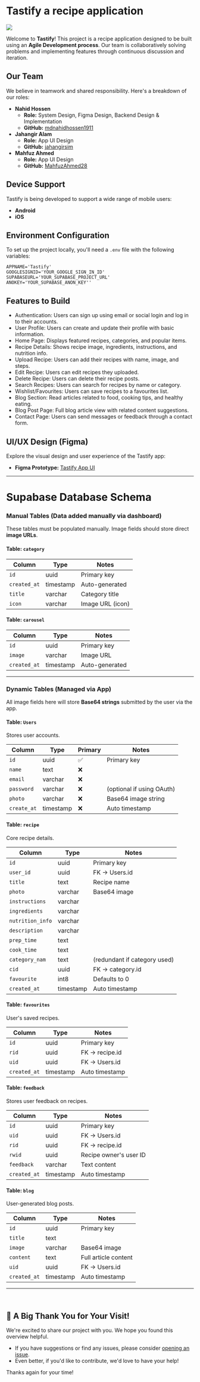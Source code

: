 # Tastify a recipe application

<img src="https://mpfahmozslhajtyumlug.supabase.co/storage/v1/object/public/github//banner.jpg" />

Welcome to **Tastify**! This project is a recipe application designed to be built using an **Agile Development process**. Our team is collaboratively solving problems and implementing features through continuous discussion and iteration.



## Our Team

We believe in teamwork and shared responsibility. Here's a breakdown of our roles:

* **Nahid Hossen**
    * **Role:** System Design, Figma Design, Backend Design & Implementation
    * **GitHub:** [mdnahidhossen1911](https://github.com/mdnahidhossen1911)
* **Jahangir Alam**
    * **Role:** App UI Design
    * **GitHub:** [jahangirsim](https://github.com/jahangirsim)
* **Mahfuz Ahmed**
    * **Role:** App UI Design
    * **GitHub:** [MahfuzAhmed28](https://github.com/MahfuzAhmed28)

## Device Support

Tastify is being developed to support a wide range of mobile users:

* **Android** 
* **iOS** 

## Environment Configuration

To set up the project locally, you'll need a `.env` file with the following variables:

~~~
APPNAME='Tastify'
GOOGLESIGNID='YOUR_GOOGLE_SIGN_IN_ID'
SUPABASEURL='YOUR_SUPABASE_PROJECT_URL'
ANOKEY='YOUR_SUPABASE_ANON_KEY''
~~~

## Features to Build
- Authentication: Users can sign up using email or social login and log in to their
accounts.
- User Profile: Users can create and update their profile with basic information.
- Home Page: Displays featured recipes, categories, and popular items.
- Recipe Details: Shows recipe image, ingredients, instructions, and nutrition info.
- Upload Recipe: Users can add their recipes with name, image, and steps.
- Edit Recipe: Users can edit recipes they uploaded.
- Delete Recipe: Users can delete their recipe posts.
- Search Recipes: Users can search for recipes by name or category.
- Wishlist/Favourites: Users can save recipes to a favourites list.
- Blog Section: Read articles related to food, cooking tips, and healthy eating.
- Blog Post Page: Full blog article view with related content suggestions.
- Contact Page: Users can send messages or feedback through a contact form.


## UI/UX Design (Figma)

Explore the visual design and user experience of the Tastify app:

* **Figma Prototype:** [Tastify App UI](https://www.figma.com/design/jzNSKXN5lFN3ZeBxPIEm9p/Tastify?node-id=0-1&t=T8wn1dqrzmGuy2pM-1)


---

# Supabase Database Schema

### Manual Tables (Data added manually via dashboard)

These tables must be populated manually. Image fields should store direct **image URLs**.

#### Table: `category`

| Column       | Type      | Notes            |
| ------------ | --------- | ---------------- |
| `id`         | uuid      | Primary key      |
| `created_at` | timestamp | Auto-generated   |
| `title`      | varchar   | Category title   |
| `icon`       | varchar   | Image URL (icon) |

#### Table: `carousel`

| Column       | Type      | Notes          |
| ------------ | --------- | -------------- |
| `id`         | uuid      | Primary key    |
| `image`      | varchar   | Image URL      |
| `created_at` | timestamp | Auto-generated |

---

###  Dynamic Tables (Managed via App)

All image fields here will store **Base64 strings** submitted by the user via the app.

#### Table: `Users`

Stores user accounts.

| Column      | Type      | Primary | Notes                     |
| ----------- | --------- | ------- | ------------------------- |
| `id`        | uuid      | ✅       | Primary key               |
| `name`      | text      | ❌       |                           |
| `email`     | varchar   | ❌       |                           |
| `password`  | varchar   | ❌       | (optional if using OAuth) |
| `photo`     | varchar   | ❌       | Base64 image string       |
| `create_at` | timestamp | ❌       | Auto timestamp            |

#### Table: `recipe`

Core recipe details.

| Column           | Type      | Notes                        |
| ---------------- | --------- | ---------------------------- |
| `id`             | uuid      | Primary key                  |
| `user_id`        | uuid      | FK → Users.id                |
| `title`          | text      | Recipe name                  |
| `photo`          | varchar   | Base64 image                 |
| `instructions`   | varchar   |                              |
| `ingredients`    | varchar   |                              |
| `nutrition_info` | varchar   |                              |
| `description`    | varchar   |                              |
| `prep_time`      | text      |                              |
| `cook_time`      | text      |                              |
| `category_nam`   | text      | (redundant if category used) |
| `cid`            | uuid      | FK → category.id             |
| `favourite`      | int8      | Defaults to 0                |
| `created_at`     | timestamp | Auto timestamp               |

#### Table: `favourites`

User's saved recipes.

| Column       | Type      | Notes          |
| ------------ | --------- | -------------- |
| `id`         | uuid      | Primary key    |
| `rid`        | uuid      | FK → recipe.id |
| `uid`        | uuid      | FK → Users.id  |
| `created_at` | timestamp | Auto timestamp |

#### Table: `feedback`

Stores user feedback on recipes.

| Column       | Type      | Notes                  |
| ------------ | --------- | ---------------------- |
| `id`         | uuid      | Primary key            |
| `uid`        | uuid      | FK → Users.id          |
| `rid`        | uuid      | FK → recipe.id         |
| `rwid`       | uuid      | Recipe owner's user ID |
| `feedback`   | varchar   | Text content           |
| `created_at` | timestamp | Auto timestamp         |

#### Table: `blog`

User-generated blog posts.

| Column       | Type      | Notes                |
| ------------ | --------- | -------------------- |
| `id`         | uuid      | Primary key          |
| `title`      | text      |                      |
| `image`      | varchar   | Base64 image         |
| `content`    | text      | Full article content |
| `uid`        | uuid      | FK → Users.id        |
| `created_at` | timestamp | Auto timestamp       |

---
<br>

## 💖 A Big Thank You for Your Visit!

We're excited to share our project with you. We hope you found this overview helpful.

* If you have suggestions or find any issues, please consider [opening an issue](https://github.com/mdnahidhossen1911/Tastify/issues).
* Even better, if you'd like to contribute, we'd love to have your help!

Thanks again for your time!

